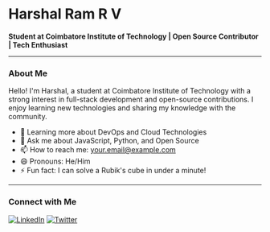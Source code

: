 # Harshal Ram R V

**Student at Coimbatore Institute of Technology | Open Source Contributor | Tech Enthusiast**

---

### About Me

Hello! I'm Harshal, a student at Coimbatore Institute of Technology with a strong interest in full-stack development and open-source contributions. I enjoy learning new technologies and sharing my knowledge with the community.

- 🌱 Learning more about DevOps and Cloud Technologies
- 💬 Ask me about JavaScript, Python, and Open Source
- 📫 How to reach me: [your.email@example.com](mailto:ramharshal03@gmail.com)
- 😄 Pronouns: He/Him
- ⚡ Fun fact: I can solve a Rubik's cube in under a minute!

---

### Connect with Me

[![LinkedIn](https://img.shields.io/badge/LinkedIn-0077B5?style=for-the-badge&logo=linkedin&logoColor=white)](https://www.linkedin.com/in/harshal-ram-r-v-05a1a81b5/)
[![Twitter](https://img.shields.io/badge/Twitter-1DA1F2?style=for-the-badge&logo=twitter&logoColor=white)](https://x.com/harshal_ram)

